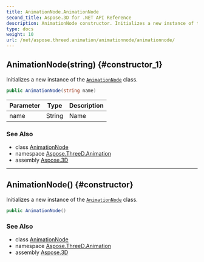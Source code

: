 ```yaml
---
title: AnimationNode.AnimationNode
second_title: Aspose.3D for .NET API Reference
description: AnimationNode constructor. Initializes a new instance of the AnimationNode class
type: docs
weight: 10
url: /net/aspose.threed.animation/animationnode/animationnode/
---
```

## AnimationNode(string) {#constructor_1}

Initializes a new instance of the [`AnimationNode`](../) class.

```csharp
public AnimationNode(string name)
```

| Parameter | Type | Description |
| --- | --- | --- |
| name | String | Name |

### See Also

* class [AnimationNode](../)
* namespace [Aspose.ThreeD.Animation](../../animationnode/)
* assembly [Aspose.3D](../../../)

---

## AnimationNode() {#constructor}

Initializes a new instance of the [`AnimationNode`](../) class.

```csharp
public AnimationNode()
```

### See Also

* class [AnimationNode](../)
* namespace [Aspose.ThreeD.Animation](../../animationnode/)
* assembly [Aspose.3D](../../../)


